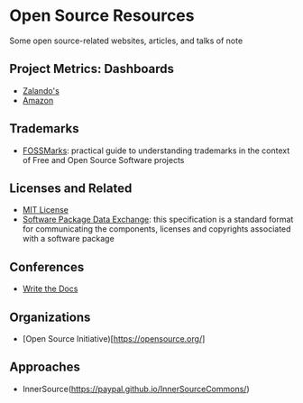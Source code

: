 # Open Source Resources
Some open source-related websites, articles, and talks of note

Project Metrics: Dashboards
------------------------------------------------------------
- [Zalando's](http://zalando.github.io/)
- [Amazon](https://github.com/amznlabs/oss-dashboard)

Trademarks
------------------------------------------------------------
- [FOSSMarks](http://fossmarks.org/): practical guide to understanding trademarks in the context of Free and Open Source Software projects

Licenses and Related
------------------------------------------------------------
- [MIT License](https://opensource.org/licenses/MIT)
- [Software Package Data Exchange](https://spdx.org/): this specification is a standard format for communicating the components, licenses and copyrights associated with a software package

Conferences
------------------------------------------------------------
- [Write the Docs](www.writethedocs.org)

Organizations
------------------------------------------------------------
- [Open Source Initiative)[https://opensource.org/]

Approaches
------------------------------------------------------------
- InnerSource(https://paypal.github.io/InnerSourceCommons/)
